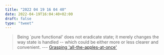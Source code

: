 ```yaml
---
title: "2022 04 19 16 04 40"
date: 2022-04-19T16:04:40+02:00
draft: false
type: "tweet"
---
```


> Being `pure functional' does not eradicate state; it merely changes the way state is handled -- which could be either more or less clearer and convenient. --- [Grasping 'all-the-apples-at-once'](https://okmij.org/ftp/Algorithms/grasping-all-apples-at-once.html#epilogue)

